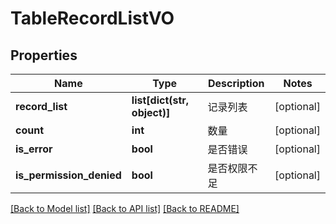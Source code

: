 # TableRecordListVO

## Properties
Name | Type | Description | Notes
------------ | ------------- | ------------- | -------------
**record_list** | **list[dict(str, object)]** | 记录列表 | [optional] 
**count** | **int** | 数量 | [optional] 
**is_error** | **bool** | 是否错误 | [optional] 
**is_permission_denied** | **bool** | 是否权限不足 | [optional] 

[[Back to Model list]](../README.md#documentation-for-models) [[Back to API list]](../README.md#documentation-for-api-endpoints) [[Back to README]](../README.md)

